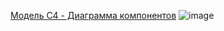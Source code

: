 [Модель C4 - Диаграмма компонентов](https://drive.google.com/file/d/1jj85KbFgT_oAeuiQf0s_5x2tfz7jS17q/view?usp=drive_link)
![image](https://github.com/user-attachments/assets/5ce27a96-fcd1-4ebe-bf5e-cb1b01e6fc43)
